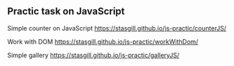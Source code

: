Practic task on JavaScript
----------------------------------------------
Simple counter on JavaScript https://stasgill.github.io/js-practic/counterJS/

Work with DOM https://stasgill.github.io/js-practic/workWithDom/    

Simple gallery https://stasgill.github.io/js-practic/galleryJS/  
